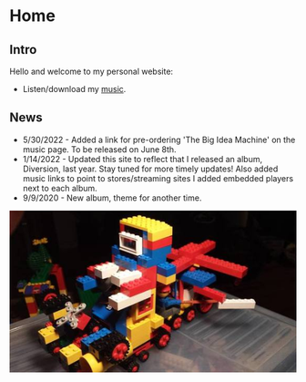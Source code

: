 # Home

## Intro

Hello and welcome to my personal website:

- Listen/download my [music](music.html).

## News
* 5/30/2022 - Added a link for pre-ordering 'The Big Idea Machine' on
  the music page.  To be released on June 8th.
* 1/14/2022 - Updated this site to reflect that I released an album,
  Diversion, last year. Stay tuned for more timely updates! Also added
  music links to point to stores/streaming sites I added embedded
  players next to each album. 
* 9/9/2020 - New album, theme for another time. 


![](images/misc/warrig.jpg)


